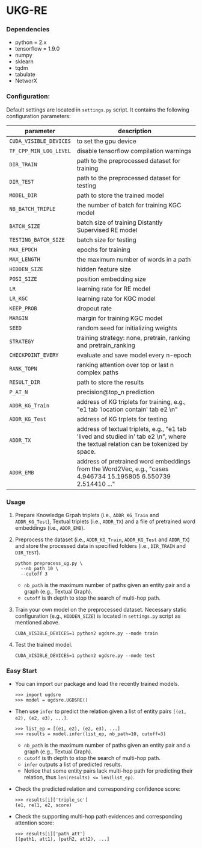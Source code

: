 # UKG-RE
### Dependencies
- python = 2.x
- tensorflow = 1.9.0
- numpy
- sklearn
- tqdm
- tabulate
- NetworX

### Configuration:
Default settings are located in `settings.py` script. It contains the following configuration parameters:

| parameter | description |
|---|---|
| `CUDA_VISIBLE_DEVICES` | to set the gpu device |
| `TF_CPP_MIN_LOG_LEVEL` | disable tensorflow compilation warnings |
| `DIR_TRAIN` | path to the preprocessed dataset for training |
| `DIR_TEST` | path to the preprocessed dataset for testing |
| `MODEL_DIR` | path to store the trained model |
| `NB_BATCH_TRIPLE` | the number of batch for training KGC model |
| `BATCH_SIZE` | batch size of training Distantly Supervised RE model |
| `TESTING_BATCH_SIZE` | batch size for testing |
| `MAX_EPOCH` | epochs for training |
| `MAX_LENGTH` | the maximum number of words in a path |
| `HIDDEN_SIZE` | hidden feature size |
| `POSI_SIZE` | position embedding size |
| `LR` | learning rate for RE model |
| `LR_KGC` | learning rate for KGC model |
| `KEEP_PROB` | dropout rate |
| `MARGIN` | margin for training KGC model |
| `SEED` | random seed for initializing weights |
| `STRATEGY` | training strategy: none, pretrain, ranking and pretrain_ranking|
| `CHECKPOINT_EVERY` | evaluate and save model every n-epoch |
| `RANK_TOPN` | ranking attention over top or last n complex paths |
| `RESULT_DIR` | path to store the results |
| `P_AT_N`| precision@top_n prediction |
| `ADDR_KG_Train` | address of KG triplets for training, e.g., "e1 tab 'location contain' tab e2 \n" |
| `ADDR_KG_Test` | address of KG trplets for testing |
| `ADDR_TX` | address of textual triplets, e.g., "e1 tab 'lived and studied in' tab e2 \n", where the textual relation can be tokenized by space. |
| `ADDR_EMB` | address of pretrained word embeddings from the Word2Vec, e.g., "cases 4.946734 15.195805 6.550739 2.514410 ..." |

### Usage
1. Prepare Knowledge Grpah triplets (i.e., `ADDR_KG_Train` and `ADDR_KG_Test`), Textual triplets (i.e., `ADDR_TX`) and a file of pretrained word embeddings (i.e., `ADDR_EMB`).
2. Preprocess the dataset (i.e., `ADDR_KG_Train`, `ADDR_KG_Test` and `ADDR_TX`) and store the processed data in specified folders (i.e., `DIR_TRAIN` and `DIR_TEST`).

    ~~~~
    python preprocess_ug.py \
      --nb_path 10 \
      --cutoff 3
    ~~~~
    - `nb_path` is the maximum number of paths given an entity pair and a graph (e.g., Textual Graph).
    - `cutoff` is th depth to stop the search of multi-hop path.
    
3. Train your own model on the preprocessed dataset. Necessary static configuration (e.g., `HIDDEN_SIZE`) is located in `settings.py` script as mentioned above.
    ~~~~
    CUDA_VISIBLE_DEVICES=1 python2 ugdsre.py --mode train
    ~~~~

4. Test the trained model.
    ~~~~
    CUDA_VISIBLE_DEVICES=1 python2 ugdsre.py --mode test
    ~~~~
    

### Easy Start
- You can import our package and load the recently trained models.
  ~~~~
  >>> import ugdsre
  >>> model = ugdsre.UGDSRE()
  ~~~~
  
- Then use `infer` to predict the relation given a list of entity pairs `[(e1, e2), (e2, e3), ...]`.
  ~~~~
  >>> list_ep = [(e1, e2), (e2, e3), ...]
  >>> results = model.infer(list_ep, nb_path=10, cutoff=3)
  ~~~~
  - `nb_path` is the maximum number of paths given an entity pair and a graph (e.g., Textual Graph).
  - `cutoff` is th depth to stop the search of multi-hop path.
  - `infer` outputs a list of predicted results.
  -  Notice that some entity pairs lack multi-hop path for predicting their relation, thus `len(results) <= len(list_ep)`.
  
- Check the predicted relation and corresponding confidence score:
  ~~~~
  >>> results[i]['triple_sc']
  (e1, rel1, e2, score)
  ~~~~
  
- Check the supporting multi-hop path evidences and corresponding attention score:
  ~~~~
  >>> results[i]['path_att']
  [(path1, att1), (path2, att2), ...]
  ~~~~
